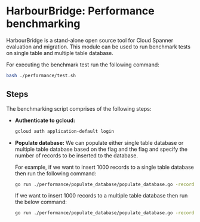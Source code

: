 # HarbourBridge: Performance benchmarking

HarbourBridge is a stand-alone open source tool for Cloud Spanner evaluation 
and migration. This module can be used to run benchmark tests on single table
and multiple table database.

For executing the benchmark test run the following command:
```sh
bash ./performance/test.sh
```

## Steps

The benchmarking script comprises of the following steps:

- **Authenticate to gcloud:**
    ```sh
    gcloud auth application-default login
    ```

- **Populate database:**
 We can populate either single table database or multiple table database based
 on the flag and the flag and specify the number of records to be inserted to 
 the database.

  For example, if we want to insert 1000 records to a single table database then
  run the following command:
    ```sh
    go run ./performance/populate_database/populate_database.go -record-count 1000
    ```
    If we want to insert 1000 records to a multiple table database then run the
     below command:
    ```sh
    go run ./performance/populate_database/populate_database.go -record-count 1000 -multiple-table-db
    ```